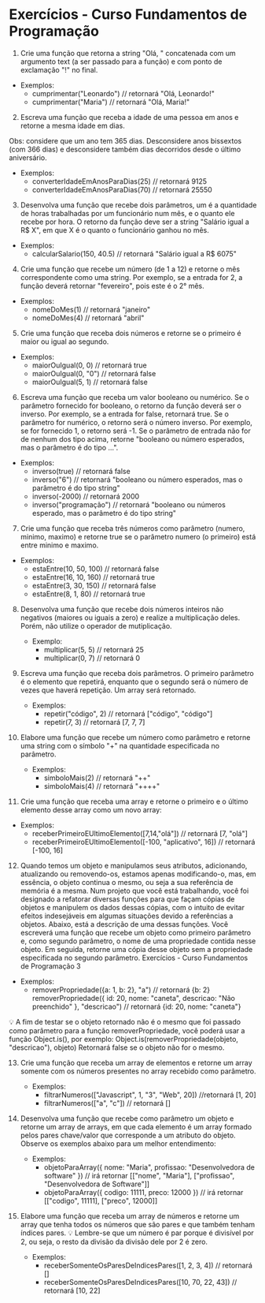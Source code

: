 # Exercícios - Curso Fundamentos de Programação

1. Crie uma função que retorna a string "Olá, " concatenada com um argumento text (a ser passado para a função) e com ponto de exclamação "!" no final.
* Exemplos:
    * cumprimentar("Leonardo") // retornará "Olá, Leonardo!"
    * cumprimentar("Maria") // retornará "Olá, Maria!"

2. Escreva uma função que receba a idade de uma pessoa em anos e retorne a mesma idade em dias.

Obs: considere que um ano tem 365 dias. Desconsidere anos bissextos (com 366 dias) e
desconsidere também dias decorridos desde o último aniversário.
* Exemplos: 
    * converterIdadeEmAnosParaDias(25) // retornará 9125
    * converterIdadeEmAnosParaDias(70) // retornará 25550

3. Desenvolva uma função que recebe dois parâmetros, um é a quantidade de horas trabalhadas por um funcionário num mês, e o quanto ele recebe por hora. O retorno da função deve ser a string "Salário igual a R$ X", em que X é o quanto o funcionário ganhou no mês.

* Exemplos:
    * calcularSalario(150, 40.5) // retornará "Salário igual a R$ 6075"

4. Crie uma função que recebe um número (de 1 a 12 e retorne o mês correspondente como uma string. Por
exemplo, se a entrada for 2, a função deverá retornar "fevereiro", pois este é o 2° mês.

* Exemplos:
    * nomeDoMes(1) // retornará "janeiro"  
    * nomeDoMes(4) // retornará "abril"

5. Crie uma função que receba dois números e retorne se o primeiro é maior ou igual ao segundo.
* Exemplos:
    * maiorOuIgual(0, 0) // retornará true
    * maiorOuIgual(0, "0") // retornará false
    * maiorOuIgual(5, 1) // retornará false

6. Escreva uma função que receba um valor booleano ou numérico. Se o parâmetro fornecido for booleano, o
retorno da função deverá ser o inverso. Por exemplo, se a entrada for false, retornará true. Se o parâmetro for
numérico, o retorno será o número inverso. Por exemplo, se for fornecido 1, o retorno será 1. Se o parâmetro
de entrada não for de nenhum dos tipo acima, retorne "booleano ou número esperados, mas o parâmetro é do
tipo ...".
* Exemplos:
    * inverso(true) // retornará false
    * inverso("6") // retornará "booleano ou número esperados, mas o parâmetro é do tipo string"
    * inverso(-2000) // retornará 2000
    * inverso("programação") // retornará "booleano ou números esperado, mas o parâmetro é do tipo string"

7. Crie uma função que receba três números como parâmetro (numero, minimo, maximo) e retorne true se
o parâmetro numero (o primeiro) está entre minimo e maximo.
* Exemplos:
    * estaEntre(10, 50, 100) // retornará false
    * estaEntre(16, 10, 160) // retornará true
    * estaEntre(3, 30, 150) // retornará false
    * estaEntre(8, 1, 80) // retornará true

8. Desenvolva uma função que recebe dois números inteiros não negativos (maiores ou iguais a zero) e realize a
multiplicação deles. Porém, não utilize o operador de mutiplicação.
    * Exemplo:
        * multiplicar(5, 5) // retornará 25
        * multiplicar(0, 7) // retornará 0

9. Escreva uma função que receba dois parâmetros. O primeiro parâmetro é o elemento que repetirá, enquanto
que o segundo será o número de vezes que haverá repetição. Um array será retornado.
    * Exemplos:
        * repetir("código", 2) // retornará ["código", "código"]
        * repetir(7, 3) // retornará [7, 7, 7]

10. Elabore uma função que recebe um número como parâmetro e retorne uma string com o símbolo "+" na
quantidade especificada no parâmetro.
    * Exemplos:
        * simboloMais(2) // retornará "++"
        * simboloMais(4) // retornará "++++"

11. Crie uma função que receba uma array e retorne o primeiro e o último elemento desse array como um novo
array:
* Exemplos:
    * receberPrimeiroEUltimoElemento([7,14,"olá"]) // retornará [7, "olá"]
    * receberPrimeiroEUltimoElemento([-100, "aplicativo", 16]) // retornará [-100, 16]

12. Quando temos um objeto e manipulamos seus atributos, adicionando, atualizando ou removendo-os, estamos
apenas modificando-o, mas, em essência, o objeto continua o mesmo, ou seja a sua referência de memória é a
mesma.
Num projeto que você está trabalhando, você foi designado a refatorar diversas funções para que façam
cópias de objetos e manipulem os dados dessas cópias, com o intuito de evitar efeitos indesejáveis em
algumas situações devido a referências a objetos. Abaixo, está a descrição de uma dessas funções.
Você escreverá uma função que recebe um objeto como primeiro parâmetro e, como segundo parâmetro, o
nome de uma propriedade contida nesse objeto. Em seguida, retorne uma cópia desse objeto sem a
propriedade especificada no segundo parâmetro.
Exercícios - Curso Fundamentos de Programação 3
* Exemplos:
    * removerPropriedade({a: 1, b: 2}, "a") // retornará {b: 2}
removerPropriedade({
id: 20,
nome: "caneta",
descricao: "Não preenchido"
}, "descricao") // retornará {id: 20, nome: "caneta"}

💡 A fim de testar se o objeto retornado não é o mesmo que foi passado como parâmetro para a função
removerPropriedade, você poderá usar a função Object.is(), por exemplo:
Object.is(removerPropriedade(objeto, "descricao"), objeto)
Retornará false se o objeto não for o mesmo.

13. Crie uma função que receba um array de elementos e retorne um array somente com os números presentes no
array recebido como parâmetro.
    * Exemplos:
        * filtrarNumeros(["Javascript", 1, "3", "Web", 20]) //retornará [1, 20]
        * filtrarNumeros(["a", "c"]) // retornará []

14. Desenvolva uma função que recebe como parâmetro um objeto e retorne um array de arrays, em que cada
elemento é um array formado pelos pares chave/valor que corresponde a um atributo do objeto. Observe os
exemplos abaixo para um melhor entendimento:
    * Exemplos:
        * objetoParaArray({
        nome: "Maria",
        profissao: "Desenvolvedora de software"
        }) // irá retornar [["nome", "Maria"], ["profissao", "Desenvolvedora de Software"]]
        * objetoParaArray({
        codigo: 11111,
        preco: 12000
        }) // irá retornar [["codigo", 11111], ["preco", 12000]]

15. Elabore uma função que receba um array de números e retorne um array que tenha todos os números que são
pares e que também tenham índices pares.
💡 Lembre-se que um número é par porque é divisível por 2, ou seja, o resto da divisão da divisão dele
por 2 é zero.
    * Exemplos:
        * receberSomenteOsParesDeIndicesPares([1, 2, 3, 4]) // retornará []
        * receberSomenteOsParesDeIndicesPares([10, 70, 22, 43]) // retornará [10, 22]